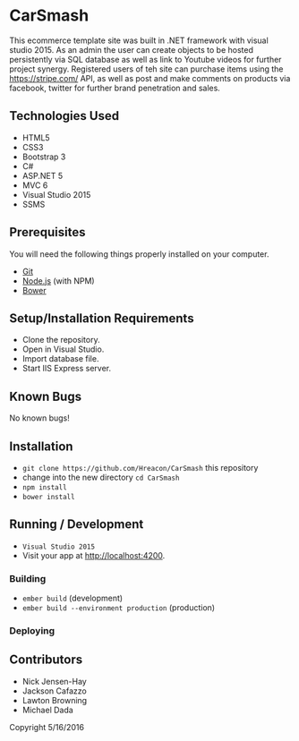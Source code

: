 # CarSmash

This ecommerce template site was built in .NET framework with visual studio 2015. As an admin the user can create objects to be hosted persistently via SQL database as well as link to Youtube videos for further project synergy. Registered users of teh site can purchase items using the https://stripe.com/ API, as well as post and make comments on products via facebook, twitter for further brand penetration and sales.

## Technologies Used

* HTML5
* CSS3
* Bootstrap 3
* C#
* ASP.NET 5
* MVC 6
* Visual Studio 2015
* SSMS 


## Prerequisites

You will need the following things properly installed on your computer.

* [Git](http://git-scm.com/)
* [Node.js](http://nodejs.org/) (with NPM)
* [Bower](http://bower.io/)


## Setup/Installation Requirements
* Clone the repository.
* Open in Visual Studio.
* Import database file.
* Start IIS Express server.

## Known Bugs
No known bugs!

## Installation

* `git clone https://github.com/Hreacon/CarSmash` this repository
* change into the new directory `cd CarSmash`
* `npm install`
* `bower install`

## Running / Development

* `Visual Studio 2015`
* Visit your app at [http://localhost:4200](http://localhost:4200).


### Building

* `ember build` (development)
* `ember build --environment production` (production)

### Deploying


## Contributors

* Nick Jensen-Hay
* Jackson Cafazzo
* Lawton Browning
* Michael Dada

Copyright 5/16/2016

